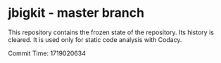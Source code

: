 # jbigkit - master branch

This repository contains the frozen state of the repository.
Its history is cleared. It is used only for static code
analysis with Codacy.

Commit Time: 1719020634